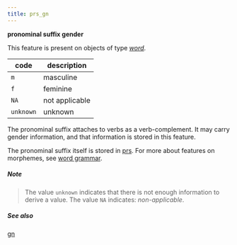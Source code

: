 ```yaml
---
title: prs_gn
---
```


**pronominal suffix gender**

This feature is present on objects of type [*word*](otype.md).

code|description
---|---
`m`      |masculine
`f`      |feminine
`NA`     |not applicable
`unknown`|unknown

The pronominal suffix attaches to verbs as a verb-complement.
It may carry gender information, and that information is stored in this feature.

The pronominal suffix itself is stored in [prs](prs.md).
For more about features on morphemes, see [word grammar](../wordgrammar.md).

##### Note
> The value `unknown` indicates that there is not enough information to derive a value.
The value `NA` indicates: *non-applicable*.

##### See also

[gn](gn.md)
